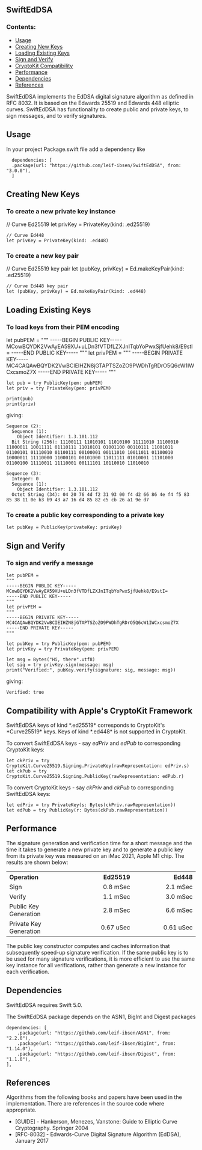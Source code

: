 <h2><b>SwiftEdDSA</b></h2>
<h3><b>Contents:</b></h3>
<ul>
<li><a href="#use">Usage</a></li>
<li><a href="#newkeys">Creating New Keys</a></li>
<li><a href="#load">Loading Existing Keys</a></li>
<li><a href="#sign">Sign and Verify</a></li>
<li><a href="#comp">CryptoKit Compatibility</a></li>
<li><a href="#perf">Performance</a></li>
<li><a href="#dep">Dependencies</a></li>
<li><a href="#ref">References</a></li>
</ul>

SwiftEdDSA implements the EdDSA digital signature algorithm as defined in RFC 8032.
It is based on the Edwards 25519 and Edwards 448 elliptic curves.
SwiftEdDSA has functionality to create public and private keys, to sign messages, and to verify signatures.

<h2 id="use"><b>Usage</b></h2>
In your project Package.swift file add a dependency like<br/>

	  dependencies: [
	  .package(url: "https://github.com/leif-ibsen/SwiftEdDSA", from: "3.0.0"),
	  ]

<h2 id="newkeys"><b>Creating New Keys</b></h2>
<h3><b>To create a new private key instance</b></h3>
    // Curve Ed25519
    let privKey = PrivateKey(kind: .ed25519)
    
    // Curve Ed448
    let privKey = PrivateKey(kind: .ed448)
<h3><b>To create a new key pair</b></h3>
    // Curve Ed25519 key pair
    let (pubKey, privKey) = Ed.makeKeyPair(kind: .ed25519)
    
    // Curve Ed448 key pair
    let (pubKey, privKey) = Ed.makeKeyPair(kind: .ed448)
<h2 id="load"><b>Loading Existing Keys</b></h2>
<h3><b>To load keys from their PEM encoding</b></h3>
    let pubPEM =
    """
    -----BEGIN PUBLIC KEY-----
    MCowBQYDK2VwAyEA59XU+uLDn3fVTDfLZXJnITqbYoPwxSjfUehk8/E9stI=
    -----END PUBLIC KEY-----
    """
    let privPEM =
    """
    -----BEGIN PRIVATE KEY-----
    MC4CAQAwBQYDK2VwBCIEIHZN8jGTAPTSZoZO9PWDhTgRDrO5Q6cW1IWCxcsmoZ7X
    -----END PRIVATE KEY-----
    """

    let pub = try PublicKey(pem: pubPEM)
    let priv = try PrivateKey(pem: privPEM)

    print(pub)
    print(priv)
    
giving:

    Sequence (2):
      Sequence (1):
        Object Identifier: 1.3.101.112
      Bit String (256): 11100111 11010101 11010100 11111010 11100010 11000011 10011111 01110111 11010101 01001100 00110111 11001011 01100101 01110010 01100111 00100001 00111010 10011011 01100010 10000011 11110000 11000101 00101000 11011111 01010001 11101000 01100100 11110011 11110001 00111101 10110010 11010010

    Sequence (3):
      Integer: 0
      Sequence (1):
        Object Identifier: 1.3.101.112
      Octet String (34): 04 20 76 4d f2 31 93 00 f4 d2 66 86 4e f4 f5 83 85 38 11 0e b3 b9 43 a7 16 d4 85 82 c5 cb 26 a1 9e d7

<h3><b>To create a public key corresponding to a private key</b></h3>

    let pubKey = PublicKey(privateKey: privKey)
<h2 id="sign"><b>Sign and Verify</b></h2>
<h3><b>To sign and verify a message</b></h3>

    let pubPEM =
    """
    -----BEGIN PUBLIC KEY-----
    MCowBQYDK2VwAyEA59XU+uLDn3fVTDfLZXJnITqbYoPwxSjfUehk8/E9stI=
    -----END PUBLIC KEY-----
    """
    let privPEM =
    """
    -----BEGIN PRIVATE KEY-----
    MC4CAQAwBQYDK2VwBCIEIHZN8jGTAPTSZoZO9PWDhTgRDrO5Q6cW1IWCxcsmoZ7X
    -----END PRIVATE KEY-----
    """
    
    let pubKey = try PublicKey(pem: pubPEM)
    let privKey = try PrivateKey(pem: privPEM)
    
    let msg = Bytes("Hi, there".utf8)
    let sig = try privKey.sign(message: msg)
    print("Verified:", pubKey.verify(signature: sig, message: msg))

giving:

    Verified: true

<h2 id="comp"><b>Compatibility with Apple's CryptoKit Framework</b></h2>
SwiftEdDSA keys of kind *.ed25519* corresponds to CryptoKit's *Curve25519* keys.
Keys of kind *.ed448* is not supported in CryptoKit.

To convert SwiftEdDSA keys - say *edPriv* and *edPub* to corresponding CryptoKit keys:

    let ckPriv = try CryptoKit.Curve25519.Signing.PrivateKey(rawRepresentation: edPriv.s)
    let ckPub = try CryptoKit.Curve25519.Signing.PublicKey(rawRepresentation: edPub.r)

To convert CryptoKit keys - say *ckPriv* and *ckPub* to corresponding SwiftEdDSA keys:

    let edPriv = try PrivateKey(s: Bytes(ckPriv.rawRepresentation))
    let edPub = try PublicKey(r: Bytes(ckPub.rawRepresentation))

<h2 id="perf"><b>Performance</b></h2>
The signature generation and verification time for a short message and the time it takes to
generate a new private key and to generate a public key from its private key
was measured on an iMac 2021, Apple M1 chip. The results are shown below:
<table width="80%">
<tr><th align="left" width="34%">Operation</th><th align="right" width="33%">Ed25519</th><th align="right" width="33%">Ed448</th></tr>
<tr><td>Sign</td><td align="right">0.8 mSec</td><td align="right">2.1 mSec</td></tr>
<tr><td>Verify</td><td align="right">1.1 mSec</td><td align="right">3.0 mSec</td></tr>
<tr><td>Public Key Generation</td><td align="right">2.8 mSec</td><td align="right">6.6 mSec</td></tr>
<tr><td>Private Key Generation</td><td align="right">0.67 uSec</td><td align="right">0.61 uSec</td></tr>
</table>

The public key constructor computes and caches information that subsequently speed-up signature verification.
If the same public key is to be used for many signature verifications, it is more efficient to use the same key instance for all verifications,
rather than generate a new instance for each verification.

<h2 id="dep"><b>Dependencies</b></h2>

SwiftEdDSA requires Swift 5.0.

The SwiftEdDSA package depends on the ASN1, BigInt and Digest packages

    dependencies: [
        .package(url: "https://github.com/leif-ibsen/ASN1", from: "2.2.0"),
        .package(url: "https://github.com/leif-ibsen/BigInt", from: "1.14.0"),
        .package(url: "https://github.com/leif-ibsen/Digest", from: "1.1.0"),
    ],

<h2 id="ref"><b>References</b></h2>

Algorithms from the following books and papers have been used in the implementation.
There are references in the source code where appropriate.

<ul>
<li>[GUIDE] - Hankerson, Menezes, Vanstone: Guide to Elliptic Curve Cryptography. Springer 2004</li>
<li>[RFC-8032] - Edwards-Curve Digital Signature Algorithm (EdDSA), January 2017</li>
</ul>

